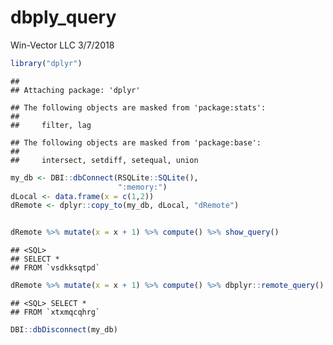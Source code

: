 dbply\_query
================
Win-Vector LLC
3/7/2018

``` r
library("dplyr")
```

    ## 
    ## Attaching package: 'dplyr'

    ## The following objects are masked from 'package:stats':
    ## 
    ##     filter, lag

    ## The following objects are masked from 'package:base':
    ## 
    ##     intersect, setdiff, setequal, union

``` r
my_db <- DBI::dbConnect(RSQLite::SQLite(),
                        ":memory:")
dLocal <- data.frame(x = c(1,2))
dRemote <- dplyr::copy_to(my_db, dLocal, "dRemote")


dRemote %>% mutate(x = x + 1) %>% compute() %>% show_query()
```

    ## <SQL>
    ## SELECT *
    ## FROM `vsdkksqtpd`

``` r
dRemote %>% mutate(x = x + 1) %>% compute() %>% dbplyr::remote_query()
```

    ## <SQL> SELECT *
    ## FROM `xtxmqcqhrg`

``` r
DBI::dbDisconnect(my_db)
```
